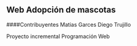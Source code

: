 ## Web Adopción de mascotas

####Contribuyentes
 Matias Garces
 Diego Trujillo
 
Proyecto incremental Programación Web

